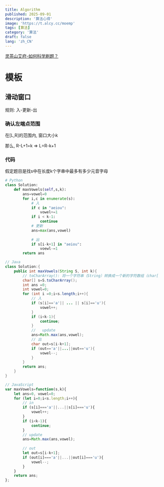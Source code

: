 ```yaml
---
title: Algorithm
published: 2025-09-01
description: '算法心得'
image: 'https://t.alcy.cc/moemp'
tags: [算法]
category: '算法'
draft: false 
lang: 'zh_CN'
---
```


<a href="[分享｜如何科学刷题？ - 讨论 - 力扣（LeetCode）](https://leetcode.cn/discuss/post/3141566/ru-he-ke-xue-shua-ti-by-endlesscheng-q3yd/)">灵茶山艾府-如何科学刷题？</a>



# 模板

## 滑动窗口

规则: 入-更新-出

### 确认左端点范围

在[L,R]的范围内, 窗口大小k

那么, R-L+1=k	=>	L=R-k+1



### 代码

假定题目是找s中在长度k个字串中最多有多少元音字母

```python
# Python
class Solution:
    def maxVowels(self,s,k):
        ans=vowel=0
        for i,c in enumerate(s):
            # 入
            if c in "aeiou":
                vowel+=1
            if i < k-1:
                continue
            # 更新
            ans=max(ans,vowel)
            
            # 出
            if s[i-k+1] in "aeiou":
                voewl-=1
        return ans
```

```java
// Java
class Solution:{
    public int maxVowels(String S, int k){
        // toCharArray(): 将一个字符串（String）转换成一个新的字符数组（char[]）
        char[] s=S.toCharArray();
        int ans =0;
        int vowel=0;
        for (int i =0;i<s.length;i++){
            // 入
            if (s[i]=='a'|| ... || s[i]=='u'){
                vowel++;
            }
            if (i<k-1){
                continue;
            }
            //   update
            ans=Math.max(ans,vowel);
            // 出
            char out=s[i-k+1];
            if (out=='a'||...||out=='u'){
                vowel--;
            }
        }
        return ans;
    }
}
```

```javascript
// JavaScript
var maxVowels=function(s,k){
    let ans=0, vowel=0;
    for (let i=0;i<s.length;i++){
        // in
        if (s[i]==='a'||...||s[i]==='u'){
            vowel++;
        }
        if (i<k-1){
            continue;
        }
        // update
        ans=Math.max(ans,vowel);
    	
        // out
        let out=s[i-k+1];
        if (out[i]==='a'||...||out[i]==='u'){
            vowel--;
        }
    }
    return ans;
};
```

